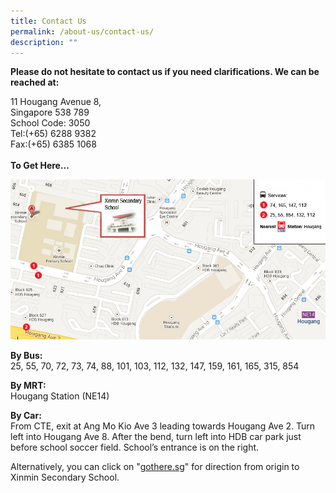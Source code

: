 ```yaml
---
title: Contact Us
permalink: /about-us/contact-us/
description: ""
---
```

**Please do not hesitate to contact us if you need clarifications. We can be reached at:**

  

11 Hougang Avenue 8,<br>
Singapore 538 789 <br>
School Code: 3050 <br>
Tel:(+65) 6288 9382 <br>
Fax:(+65) 6385 1068 <br>
<br>
**To Get Here...**

![school map](/images/school_map%20latest.jpeg)

**By Bus:** <br>
25, 55, 70, 72, 73, 74, 88, 101, 103, 112, 132, 147, 159, 161, 165, 315, 854

  

**By MRT:** <br>
Hougang Station (NE14)

  

**By Car:** <br>
From CTE, exit at Ang Mo Kio Ave 3 leading towards Hougang Ave 2. Turn left into Hougang Ave 8. After the bend, turn left into HDB car park just before school soccer field. School’s entrance is on the right.

  

Alternatively, you can click on "[gothere.sg](http://gothere.sg/)" for direction from origin to Xinmin Secondary School.